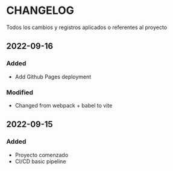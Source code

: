 # CHANGELOG #

Todos los cambios y registros aplicados o referentes al proyecto

## 2022-09-16

### Added

- Add Github Pages deployment

### Modified

- Changed from webpack + babel to vite

## 2022-09-15

### Added

- Proyecto comenzado
- CI/CD basic pipeline